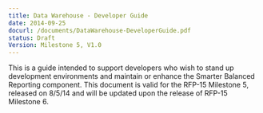 ```yaml
---
title: Data Warehouse - Developer Guide 
date: 2014-09-25
docurl: /documents/DataWarehouse-DeveloperGuide.pdf
status: Draft
Version: Milestone 5, V1.0
---
```

This is a guide intended to support developers who wish to stand up development environments and maintain or enhance the Smarter Balanced Reporting component. This document is valid for the RFP-15 Milestone 5, released on 8/5/14 and will be updated upon the release of RFP-15 Milestone 6.
